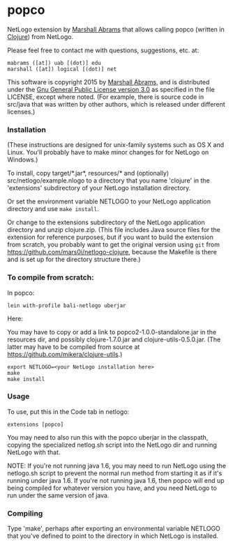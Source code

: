 popco
====

NetLogo extension by [Marshall
Abrams](http://members.logical.net/~marshall/) that allows calling
popco (written in [Clojure](http://clojure.org)) from NetLogo.

Please feel free to contact me with questions, suggestions, etc. at:

	mabrams ([at]) uab [(dot)] edu
	marshall ([at]) logical [(dot)] net  

This software is copyright 2015 by [Marshall
Abrams](http://members.logical.net/~marshall/), and is distributed
under the [Gnu General Public License version
3.0](http://www.gnu.org/copyleft/gpl.html) as specified in the file
LICENSE, except where noted.  (For example, there is source code in
src/java that was written by other authors, which is released under
different licenses.)

### Installation

(These instructions are designed for unix-family systems such as OS X
and Linux.  You'll probably have to make minor changes for for NetLogo
on Windows.)

To install, copy target/\*.jar\*, resources/\* and (optionally)
src/netlogo/example.nlogo to a directory that you name 'clojure' in
the 'extensions' subdirectory of your NetLogo installation directory.

Or set the environment variable NETLOGO to your NetLogo application
directory and use `make install`.

Or change to the extensions subdirectory of the NetLogo application
directory and unzip clojure.zip.  (This file includes Java source files
for the extension for reference purposes, but if you want to build the
extension from scratch, you probably want to get the original version using
`git` from https://github.com/mars0i/netlogo-clojure, because the
Makefile is there and is set up for the directory structure there.)

### To compile from scratch:

In popco:

	lein with-profile bali-netlogo uberjar

Here:

You may have to copy or add a link to popco2-1.0.0-standalone.jar in the
resources dir, and possibly clojure-1.7.0.jar and
clojure-utils-0.5.0.jar.  (The latter may have to be compiled from
source at https://github.com/mikera/clojure-utils.)

	export NETLOGO=<your NetLogo installation here>  
	make  
	make install  

### Usage

To use, put this in the Code tab in netlogo:

	extensions [popco]

You may need to also run this with the popco uberjar in the classpath,
copying the specialized netlog.sh script into the NetLogo dir and
running NetLogo with that.

NOTE: If you're not running java 1.6, you may need to run NetLogo
using the netlogo.sh script to prevent the normal run method from
starting it as if it's running under java 1.6.  If you're not running
java 1.6, then popco will end up being compiled for whatever version
you have, and you need NetLogo to run under the same version of java.

### Compiling

Type 'make', perhaps after exporting an environmental variable NETLOGO
that you've defined to point to the directory in which NetLogo is
installed.
